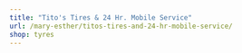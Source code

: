 ```yaml
---
title: "Tito's Tires & 24 Hr. Mobile Service"
url: /mary-esther/titos-tires-and-24-hr-mobile-service/
shop: tyres
---
```

